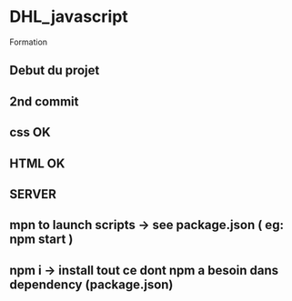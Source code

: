 # DHL_javascript
Formation

## Debut du projet

## 2nd commit
## css OK
## HTML OK
##
## SERVER
## mpn to launch scripts -> see package.json ( eg: npm start )
## npm i -> install tout ce dont npm a besoin dans dependency (package.json)